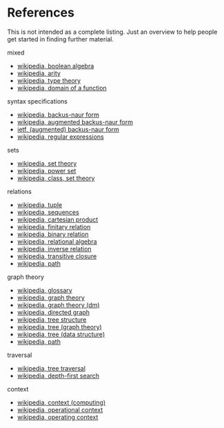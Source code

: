 
<!-- ======================================================================= -->
# References

This is not intended as a complete listing.
Just an overview to help people get started in finding further material.

mixed

* [wikipedia, boolean algebra](https://en.wikipedia.org/wiki/Boolean_algebra)
* [wikipedia, arity](https://en.wikipedia.org/wiki/Arity)
* [wikipedia, type theory](https://en.wikipedia.org/wiki/Type_theory)
* [wikipedia, domain of a function](https://en.wikipedia.org/wiki/Domain_of_a_function)

syntax specifications

* [wikipedia, backus-naur form](https://en.wikipedia.org/wiki/Backus%E2%80%93Naur_form)
* [wikipedia, augmented backus-naur form](https://en.wikipedia.org/wiki/Augmented_Backus%E2%80%93Naur_form)
* [ietf, (augmented) backus-naur form](https://tools.ietf.org/html/rfc5234)
* [wikipedia, regular expressions](https://en.wikipedia.org/wiki/Regular_expression)

sets

* [wikipedia, set theory](https://en.wikipedia.org/wiki/Set_theory)
* [wikipedia, power set](https://en.wikipedia.org/wiki/Power_set)
* [wikipedia, class, set theory](https://en.wikipedia.org/wiki/Class_%28set_theory%29)

relations

* [wikipedia, tuple](https://en.wikipedia.org/wiki/Tuple)
* [wikipedia, sequences](https://en.wikipedia.org/wiki/Sequence)
* [wikipedia, cartesian product](https://en.wikipedia.org/wiki/Cartesian_product)
* [wikipedia, finitary relation](https://en.wikipedia.org/wiki/Finitary_relation)
* [wikipedia, binary relation](https://en.wikipedia.org/wiki/Binary_relation)
* [wikipedia, relational algebra](https://en.wikipedia.org/wiki/Relational_algebra)
* [wikipedia, inverse relation](https://en.wikipedia.org/wiki/Inverse_relation)
* [wikipedia, transitive closure](https://en.wikipedia.org/wiki/Transitive_closure)
* [wikipedia, path](https://en.wikipedia.org/wiki/Path_%28graph_theory%29)

graph theory

* [wikipedia, glossary](https://en.wikipedia.org/wiki/Glossary_of_graph_theory_terms)
* [wikipedia, graph theory](https://en.wikipedia.org/wiki/Graph_theory)
* [wikipedia, graph theory (dm)](https://en.wikipedia.org/wiki/Graph_%28discrete_mathematics29)
* [wikipedia, directed graph](https://en.wikipedia.org/wiki/Directed_graph)
* [wikipedia, tree structure](https://en.wikipedia.org/wiki/Tree_structure)
* [wikipedia, tree (graph theory)](https://en.wikipedia.org/wiki/Tree_%28graph_theory%29)
* [wikipedia, tree (data structure)](https://en.wikipedia.org/wiki/Tree_%28data_structure%29)
* [wikipedia, path](https://en.wikipedia.org/wiki/Path_%28graph_theory%29)

traversal

* [wikipedia, tree traversal](https://en.wikipedia.org/wiki/Tree_traversal)
* [wikipedia, depth-first search](https://en.wikipedia.org/wiki/Depth-first_search)

context

* [wikipedia, context (computing)](https://en.wikipedia.org/wiki/Context_%28computing%29)
* [wikipedia, operational context](https://en.wikipedia.org/wiki/Operational_context)
* [wikipedia, operating context](https://en.wikipedia.org/wiki/Operating_context)
